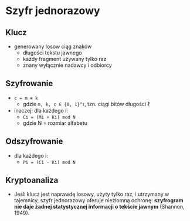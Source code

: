 # Szyfr jednorazowy

## Klucz
- generowany losow ciąg znaków     
    - długości tekstu jawnego
    - każdy fragment używany tylko raz
    - znany wyłącznie nadawcy i odbiorcy

## Szyfrowanie
- `c = m ⊕ k`
    - gdzie `m, k, c ∈ {0, 1}^ℓ`, tzn. ciągi bitów długości ℓ
- inaczej: dla każdego i:
    - `Ci = (Mi + Ki) mod N`
    - gdzie N = rozmiar alfabetu

## Odszyfrowanie
- dla każdego i:
    - `Pi = (Ci - Ki) mod N`

## Kryptoanaliza
- Jeśli klucz jest naprawdę losowy, użyty tylko raz, i utrzymany w tajemnicy, szyfr jednorazowy oferuje niezłomną ochronę: **szyfrogram nie daje żadnej statystycznej informacji o tekście jawnym** (Shannon, 1949).